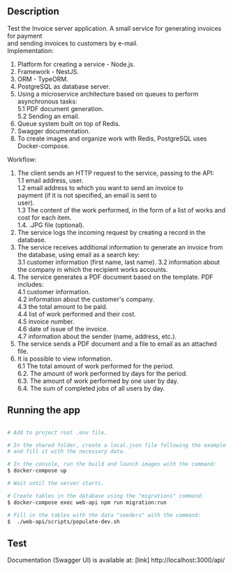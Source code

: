 ## Description

Test the Invoice server application. A small service for generating invoices for payment  
and sending invoices to customers by e-mail.  
Implementation:

1. Platform for creating a service - Node.js.
2. Framework - NestJS.
3. ORM - TypeORM.
4. PostgreSQL as database server.
5. Using a microservice architecture based on queues to perform asynchronous tasks:  
   5.1 PDF document generation.  
   5.2 Sending an email.
6. Queue system built on top of Redis.
7. Swagger documentation.
8. To create images and organize work with Redis, PostgreSQL uses Docker-compose.

Workflow:

1. The client sends an HTTP request to the service, passing to the API:  
   1.1 email address, user.  
   1.2 email address to which you want to send an invoice to  
   payment (if it is not specified, an email is sent to  
   user).  
   1.3 The content of the work performed, in the form of a list of works and cost for each item.  
   1.4. .JPG file (optional).
2. The service logs the incoming request by creating a record in the database.
3. The service receives additional information to generate an invoice from the database, using email as a search key:  
   3.1 customer information (first name, last name).
   3.2 information about the company in which the recipient works accounts.
4. The service generates a PDF document based on the template. PDF includes:  
   4.1 customer information.  
   4.2 information about the customer's company.  
   4.3 the total amount to be paid.  
   4.4 list of work performed and their cost.  
   4.5 invoice number.  
   4.6 date of issue of the invoice.  
   4.7 information about the sender (name, address, etc.).
5. The service sends a PDF document and a file to email as an attached file.
6. It is possible to view information.  
   6.1 The total amount of work performed for the period.  
   6.2. The amount of work performed by days for the period.  
   6.3. The amount of work performed by one user by day.  
   6.4. The sum of completed jobs of all users by day.

## Running the app

```bash

# Add to project root .env file.

# In the shared folder, create a local.json file following the example of the local.json.dist file,
# and fill it with the necessary data.

# In the console, run the build and launch images with the command:
$ docker-compose up

# Wait until the server starts.

# Create tables in the database using the "migrations" command:
$ docker-compose exec web-api npm run migration:run

# Fill in the tables with the data "seeders" with the command:
$  ./web-api/scripts/populate-dev.sh
```

## Test

Documentation (Swagger UI) is available at: [link] http://localhost:3000/api/
